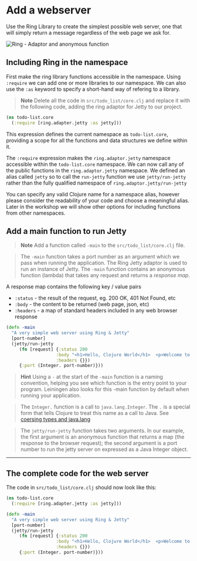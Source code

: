 # Add a webserver

Use the Ring Library to create the simplest possible web server, one that will simply return a message regardless of the web page we ask for.

![Ring - Adaptor and anonymous function](../images/clojure-ring-adaptor-anonymous-function.png)
  
## Including Ring in the namespace 
  
First make the ring library functions accessible in the namespace.  Using `:require` we can add one or more libraries to our namespace.  We can also use the `:as` keyword to specify a short-hand way of refering to a library.

> **Note** Delete all the code in `src/todo_list/core.clj` and replace it with the following code, adding the ring adaptor for Jetty to our project.

```clojure
(ns todo-list.core
  (:require [ring.adapter.jetty :as jetty]))
```

This expression defines the current namespace as `todo-list.core`, providing a scope for all the functions and data structures we define within it.

The `:require` expression makes the `ring.adaptor.jetty` namespace accessible within the `todo-list.core` namespace.  We can now call any of the public functions in the `ring.adaptor.jetty` namespace.  We defined an alias called `jetty` so to call the `run-jetty` function we use `jetty/run-jetty` rather than the fully qualified namespace of `ring.adaptor.jetty/run-jetty` 

You can specify any valid Clojure name for a namespace alias, however please consider the readability of your code and choose a meaningful alias.  Later in the workshop we will show other options for including functions from other namespaces.

## Add a main function to run Jetty

> **Note**  Add a function called `-main` to the  `src/todo_list/core.clj` file.

> The `-main` function takes a port number as an argument which we pass when running the application.  The Ring Jetty adaptor is used to run an instance of Jetty.  The `-main` function contains an anonymous function (lambda) that takes any request and returns a _response map_.

A response map contains the following key / value pairs
  * `:status` - the result of the request, eg. 200 OK, 401 Not Found, etc 
  * `:body` - the content to be returned (web page, json, etc)
  * `:headers` - a map of standard headers included in any web browser response 

```clojure
(defn -main
  "A very simple web server using Ring & Jetty"
  [port-number]
  (jetty/run-jetty
     (fn [request] {:status 200
                   :body "<h1>Hello, Clojure World</h1>  <p>Welcome to your first Clojure app.  This message is returned regardless of the request, sorry</p>"
                   :headers {}})
     {:port (Integer. port-number)}))
``` 

> **Hint** Using a `-` at the start of the `-main` function is a naming convention, helping you see which function is the entry point to your program.  Leiningen also looks for this -main function by default when running your application.

>  The `Integer.` function is a call to `java.lang.Integer`.  The `.` is a special form that tells Clojure to treat this name as a call to Java.  See [coersing types and java.lang](coersing-types-and-java-lang.html)

> The `jetty/run-jetty` function takes two arguments.  In our example, the first argument is an anonymous function that returns a map (the response to the browser request);  the second argument is a port number to run the jetty server on expressed as a Java Integer object.

<hr />

## The complete code for the web server 

  The code in `src/todo_list/core.clj` should now look like this:
  
```clojure
(ns todo-list.core
  (:require [ring.adapter.jetty :as jetty]))

(defn -main
  "A very simple web server using Ring & Jetty"
  [port-number]
  (jetty/run-jetty
     (fn [request] {:status 200
                   :body "<h1>Hello, Clojure World</h1>  <p>Welcome to your first Clojure app.  This message is returned regardless of the request, sorry<p>"
                   :headers {}})
     {:port (Integer. port-number)}))
```

